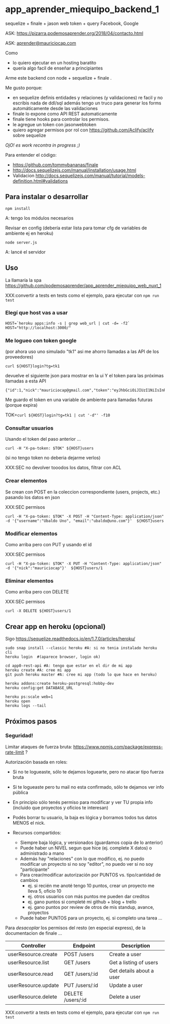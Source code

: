 # app_aprender_miequipo_backend_1

sequelize + finale +  jason web token + query Facebook, Google

ASK: https://pizarra.podemosaprender.org/2018/04/contacto.html

ASK: aprender@mauriciocap.com

Como 

* lo quiero ejecutar en un hosting baratito 
* quería algo facil de enseñar a principiantes 

Arme este backend con node + sequelize + finale .

Me gusto porque:

* en sequelize definis entidades y relaciones (y validaciones) re facil y no escribis nada de ddl/sql
    además tengo un truco para generar los forms automáticamente desde las validaciones
* finale lo expone como API REST automaticamente
* finale tiene hooks para controlar los permisos.
* le agregue un token con jasonwebtoken
* quiero agregar permisos por rol con https://github.com/Aclify/aclify sobre sequelize

*OjO! es work recontra in progress ;)*

Para entender el código:

* https://github.com/tommybananas/finale
* http://docs.sequelizejs.com/manual/installation/usage.html
* Validacion http://docs.sequelizejs.com/manual/tutorial/models-definition.html#validations

## Para instalar o desarrollar

```
npm install
```

A: tengo los módulos necesarios

Revisar en config (debería estar lista para tomar cfg de variables de ambiente ej en heroku)

```
node server.js
```

A: lancé el servidor


## Uso

La llamaría la spa https://github.com/podemosaprender/app_aprender_miequipo_web_nuxt_1

XXX:convertir a tests en tests como el ejemplo, para ejecutar con ```npm run test```

### Elegí que host vas a usar

```
HOST=`heroku apps:info -s | grep web_url | cut -d= -f2`
HOST="http://localhost:3000/"
```
 
### Me logueo con token google

(por ahora uso uno simulado "tk1" asi me ahorro llamadas a las API de los proveedores)

```
curl ${HOST}login?tg=tk1 
```

devuelve el siguiente json para mostrar en la ui Y el token para las próximas llamadas a esta API

```
{"id":1,"nick":"mauriciocap@gmail.com","token":"eyJhbGciOiJIUzI1NiIsInR5cCI6IkpXVCJ9.eyJ1c2VyIjoxLCJpYXQiOjE1NDU4ODM1ODEsImV4cCI6MTU0NTg4NzE4MX0.WxURD11oR4IAJmuLURQ5vYdtoDBLcmTnECc704fg9Jc"}
```

Me guardo el token en una variable de ambiente para llamadas futuras (porque expira)

TOK=`curl ${HOST}login?tg=tk1 | cut '-d"' -f10`

### Consultar usuarios

Usando el token del paso anterior ...

``` 
curl -H "X-pa-token: $TOK" ${HOST}users
```

(si no tengo token no deberia dejarme verlos)

XXX:SEC no devolver tooodos los datos, filtrar con ACL

### Crear elementos

Se crean con POST en la coleccion correspondiente (users, projects, etc.) pasando los datos en json

XXX:SEC permisos

```
curl -H "X-pa-token: $TOK" -X POST -H "Content-Type: application/json" -d '{"username":"Ubaldo Uno", "email":"ubaldo@uno.com"}'  ${HOST}users
```

### Modificar elementos

Como arriba pero con PUT y usando el id

XXX:SEC permisos

```
curl -H "X-pa-token: $TOK" -X PUT -H "Content-Type: application/json" -d '{"nick":"mauriciocap"}'  ${HOST}users/1
```

### Eliminar elementos

Como arriba pero con DELETE

XXX:SEC permisos

```
curl -X DELETE ${HOST}users/1
```

## Crear app en heroku (opcional)

Sigo <https://sequelize.readthedocs.io/en/1.7.0/articles/heroku/>

```
sudo snap install --classic heroku #A: si no tenia instalado heroku cli
heroku login  #(aparece browser, login ok)

cd app0-rest-api #A: tengo que estar en el dir de mi app
heroku create #A: cree mi app
git push heroku master #A: cree mi app (todo lo que hace en heroku)

heroku addons:create heroku-postgresql:hobby-dev
heroku config:get DATABASE_URL

heroku ps:scale web=1
heroku open
heroku logs --tail
```

## Próximos pasos

### Seguridad!

Limitar ataques de fuerza bruta: https://www.npmjs.com/package/express-rate-limit ?

Autorización basada en roles:

* Si no te logueaste, sólo te dejamos loguearte, pero no atacar tipo fuerza bruta

* Si te logueaste pero tu mail no esta confirmado, sólo te dejamos ver info pública

* En principio sólo tenés permiso para modificar y ver TU propia info (incluido que proyectos y oficios te interesan)

* Podés borrar tu usuario, la baja es lógica y borramos todos tus datos MENOS el nick.

* Recursos compartidos:
   * Siempre baja lógica, y versionados (guardamos copia de lo anterior)
   * Puede haber un NIVEL segun que hice (ej. complete X datos) o administrado a mano
   * Además hay "relaciones" con lo que modifico, ej. no puedo modificar un proyecto si no soy "editor", no puedo ver si no soy "participante"
   * Para crear/modificar autorización por PUNTOS vs. tipo/cantidad de cambios
       * ej. si recién me anoté tengo 10 puntos, crear un proyecto me lleva 5, oficio 10
       * ej. otros usuarios con más puntos me pueden dar creditos
       * ej. gano puntos si completé mi github + blog + trello
       * ej. gano puntos por review de otros de mis standup, avance, proyectos
   * Puede haber PUNTOS para un proyecto, ej. si completo una tarea ...

Para *desacoplar* los permisos del resto (en especial express), de la documentacion de finale ...

Controller | Endpoint | Description
-----------|----------|------------
userResource.create | POST /users | Create a user
userResource.list | GET /users  | Get a listing of users
userResource.read | GET /users/:id | Get details about a user
userResource.update | PUT /users/:id | Update a user
userResource.delete | DELETE /users/:id | Delete a user


XXX:convertir a tests en tests como el ejemplo, para ejecutar con ```npm run test```
